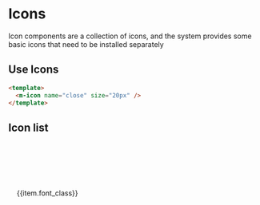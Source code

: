 # Icons

Icon components are a collection of icons, and the system provides some basic icons that need to be installed separately

## Use Icons

```html
<template>
  <m-icon name="close" size="20px" />
</template>
```

## Icon list

<script setup>
import iconList from "../json/iconfont.json";
  </script>
<div class="icon_list_demo">
      <section class="item" v-for="item in iconList.glyphs" :key="item.font_class">
          <m-icon :name="item.font_class" size="36px"></m-icon>
          <span>{{item.font_class}}</span>
      </section>
</div>

<style scoped lang="scss">
  .icon_list_demo {
    display: flex;
    flex-wrap: wrap;
    justify-content: flex-start;
    gap: 4px;

    .item {
      display: flex;
      flex-direction: column;
      align-items: center;
      justify-content: space-between;
      width: 140px;
      height: 90px;
      border-radius: 4px;
      padding: 20px 8px;
      transition: all 0.3s;
      cursor: pointer;
      font-size: 14px;

      &:hover {
        background-color: var(--m-primary-200);
        color: var(--m-primary-600);
      }
    }
  }
  </style>
